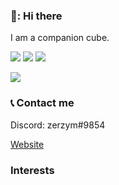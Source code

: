 ### 👋: Hi there

I am a companion cube.

![](https://img.shields.io/badge/OS-Windows-blueviolet?style=for-the-badge&logo=#0078D6)
![](https://img.shields.io/badge/Language-Python-blueviolet?style=for-the-badge&logo=#0078D6)
![](https://img.shields.io/badge/Language-C-blueviolet?style=for-the-badge&logo=#0078D6)

![](https://github-readme-stats.vercel.app/api?username=zerzym)

### 📞 Contact me 

Discord: zerzym#9854

[Website](https://zmega.cf)

### Interests

